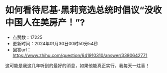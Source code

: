 # 如何看待尼基·黑莉竞选总统时倡议“没收中国人在美房产！”?
- 点赞数：17225
- 更新时间：2024年01月30日00时50分54秒
- 回答url：https://www.zhihu.com/question/641910310/answer/3380642771
<body>
 <p data-pid="1mdlHYAr">这可能是我这几年听到的最好的消息，如果他能真正实行，我每天一炷香！</p>
</body>